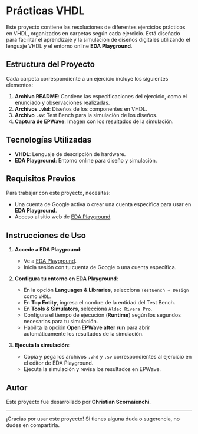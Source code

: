 # Prácticas VHDL

Este proyecto contiene las resoluciones de diferentes ejercicios prácticos en VHDL, organizados en carpetas según cada ejercicio. Está diseñado para facilitar el aprendizaje y la simulación de diseños digitales utilizando el lenguaje VHDL y el entorno online **EDA Playground**.

## Estructura del Proyecto

Cada carpeta correspondiente a un ejercicio incluye los siguientes elementos:

1. **Archivo README**: Contiene las especificaciones del ejercicio, como el enunciado y observaciones realizadas.
2. **Archivos `.vhd`**: Diseños de los componentes en VHDL.
3. **Archivo `.sv`**: Test Bench para la simulación de los diseños.
4. **Captura de EPWave**: Imagen con los resultados de la simulación.

## Tecnologías Utilizadas

- **VHDL**: Lenguaje de descripción de hardware.
- **EDA Playground**: Entorno online para diseño y simulación.

## Requisitos Previos

Para trabajar con este proyecto, necesitas:

- Una cuenta de Google activa o crear una cuenta específica para usar en **EDA Playground**.
- Acceso al sitio web de [EDA Playground](https://www.edaplayground.com).

## Instrucciones de Uso

1. **Accede a EDA Playground**:
   - Ve a [EDA Playground](https://www.edaplayground.com).
   - Inicia sesión con tu cuenta de Google o una cuenta específica.

2. **Configura tu entorno en EDA Playground**:
   - En la opción **Languages & Libraries**, selecciona `TestBench + Design` como `VHDL`.
   - En **Top Entity**, ingresa el nombre de la entidad del Test Bench.
   - En **Tools & Simulators**, selecciona `Aldec Rivera Pro`.
   - Configura el tiempo de ejecución (**Runtime**) según los segundos necesarios para tu simulación.
   - Habilita la opción **Open EPWave after run** para abrir automáticamente los resultados de la simulación.

3. **Ejecuta la simulación**:
   - Copia y pega los archivos `.vhd` y `.sv` correspondientes al ejercicio en el editor de EDA Playground.
   - Ejecuta la simulación y revisa los resultados en EPWave.

## Autor

Este proyecto fue desarrollado por **Christian Scornaienchi**.

---

¡Gracias por usar este proyecto! Si tienes alguna duda o sugerencia, no dudes en compartirla.
